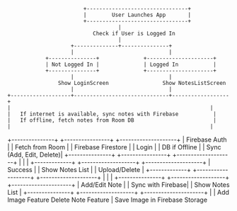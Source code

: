                            +--------------------------------+
                            |        User Launches App       |
                            +--------------------------------+
                                       |
                               Check if User is Logged In
                                       |
                        +--------------+---------------+
                        |                              |
                +---------------+              +---------------------+
                | Not Logged In |              | Logged In           |
                +---------------+              +---------------------+
                        |                              |
                    Show LoginScreen                 Show NotesListScreen
                        |                              |
    +-------------------+------------------------------+------------------+
    |                                                               |
    |   If internet is available, sync notes with Firebase           |
    |   If offline, fetch notes from Room DB                         |
    |                                                               |
+---------------+   +----------------+    +--------------------+
| Firebase Auth |   | Fetch from Room |    | Firebase Firestore  |
|   Login       |   | DB if Offline   |    | Sync (Add, Edit, Delete)|
+---------------+   +----------------+    +--------------------+
     |                       |                    |
+-------------+   +-------------------+   +--------------------+
|   Success   |   |  Show Notes List  |   |    Upload/Delete     |
+-------------+   +-------------------+   +--------------------+
      |                       |                    |
    +---------------+  +-------------------+  +---------------------+
    | Add/Edit Note |  |  Sync with Firebase|  |   Show Notes List   |
    +---------------+  +-------------------+  +---------------------+
             |                     |
         Add Image Feature         Delete Note Feature
             |
       Save Image in Firebase Storage
